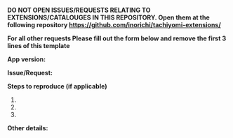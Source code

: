 **DO NOT OPEN ISSUES/REQUESTS RELATING TO EXTENSIONS/CATALOUGES IN THIS REPOSITORY. Open them at the following repository  https://github.com/inorichi/tachiyomi-extensions/**

**For all other requests Please fill out the form below and remove the first 3 lines of this template**

**App version:**

**Issue/Request:**

**Steps to reproduce (if applicable)**

 1.
 2.
 3.

**Other details:**

